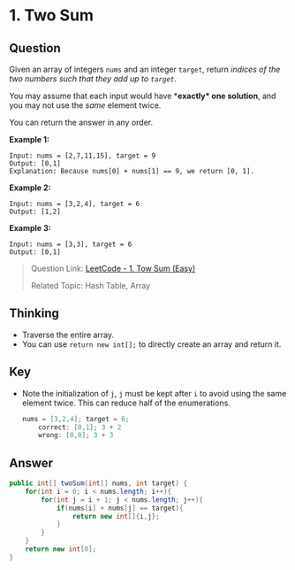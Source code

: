 # 1.  Two Sum

## Question

Given an array of integers `nums` and an integer `target`, return *indices of the two numbers such that they add up to `target`*.

You may assume that each input would have ***exactly\* one solution**, and you may not use the *same* element twice.

You can return the answer in any order.

**Example 1:**

```
Input: nums = [2,7,11,15], target = 9
Output: [0,1]
Explanation: Because nums[0] + nums[1] == 9, we return [0, 1].
```

**Example 2:**

```
Input: nums = [3,2,4], target = 6
Output: [1,2]
```

**Example 3:**

```
Input: nums = [3,3], target = 6
Output: [0,1]
```



> Question Link: [LeetCode - 1. Tow Sum (Easy)](https://leetcode.com/problems/two-sum/)
>
> Related Topic: Hash Table, Array

## Thinking

- Traverse the entire array.
- You can use `return new int[];` to directly create an array and return it.

## Key

- Note the initialization of `j`, `j` must be kept after `i` to avoid using the same element twice. This can reduce half of the enumerations.

    ```java
    nums = [3,2,4]; target = 6;
    	correct: [0,1]; 3 + 2
    	wrong: [0,0]; 3 + 3
    ```
    

## Answer

```java
public int[] twoSum(int[] nums, int target) {
    for(int i = 0; i < nums.length; i++){
        for(int j = i + 1; j < nums.length; j++){
            if(nums[i] + nums[j] == target){
                return new int[]{i,j};
            }
        }
    }
    return new int[0];
}
```